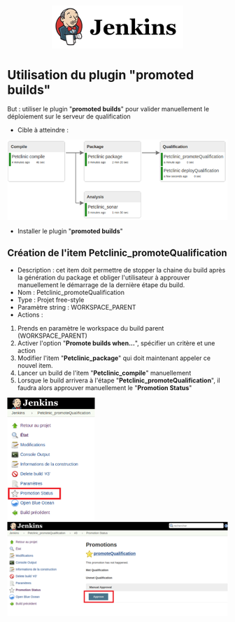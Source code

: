 <center><img src="images/jenkins.png" alt="Sonarqube" width="300"/></center>

# Utilisation du plugin "promoted builds"
But : utiliser le plugin "**promoted builds**" pour valider manuellement le déploiement sur le serveur de qualification

- Cible à atteindre :
<center><img src="images/jenkins5.png" alt="Sonarqube" width="800"/></center>

- Installer le plugin "**promoted builds**"  

## Création de l'item Petclinic_promoteQualification
- Description : cet item doit permettre de stopper la chaine du build après la génération du package et obliger l'utilisateur à approuver manuellement le démarrage de la dernière étape du build.
- Nom : Petclinic_promoteQualification
- Type : Projet free-style
- Paramètre string : WORKSPACE\_PARENT
- Actions :
1. Prends en paramètre le workspace du build parent (WORKSPACE\_PARENT)
2. Activer l'option "**Promote builds when...**", spécifier un critère et une action
3. Modifier l'item "**Petclinic_package**" qui doit maintenant appeler ce nouvel item.
4. Lancer un build de l'item "**Petclinic\_compile**" manuellement
5. Lorsque le build arrivera à l'étape "**Petclinic_promoteQualification**", il faudra alors approuver manuellement le "**Promotion Status**"

<img src="images/option1.png" alt="Jenkins" width="200"/>

<img src="images/option2.png" alt="Jenkins" width="1042"/>
